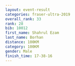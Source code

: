 ```yaml
---
layout: event-result 
categories: fraser-ultra-2019 
overall_rank: 33
rank: 28
bib: 10012
first_name: Shahrul Ezam
last_name: Borhan
distance: 100KM
category: 100KM
gender: Male
finish_time: 17-38-16
---
```


